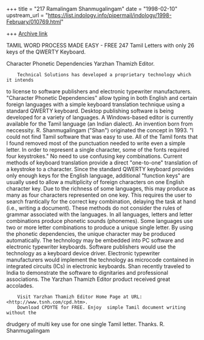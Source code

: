 +++
title = "217 Ramalingam Shanmugalingam"
date = "1998-02-10"
upstream_url = "https://list.indology.info/pipermail/indology/1998-February/010769.html"

+++
[Archive link](https://list.indology.info/pipermail/indology/1998-February/010769.html)

 TAMIL WORD PROCESS MADE EASY - FREE
247 Tamil Letters with only 26 keys of the QWERTY Keyboard.

Character Phonetic Dependencies Yarzhan Thamizh Editor.

        Technical Solutions has developed a proprietary technology which it intends
to license to software publishers and electronic typewriter manufacturers.
"Character Phonetic Dependencies" allow typing in both English and certain
foreign languages with a simple keyboard translation technique using a
standard QWERTY keyboard. Desktop publishing software is being developed for a
variety of languages.
        A Windows-based editor is currently available for the Tamil language (an
Indian dialect). An invention born from neccessity. R. Shanmugalingam ("Shan")
originated the concept in 1993. "I could not find Tamil software that was easy
to use. All of the Tamil fonts that I found removed most of the punctuation
needed to write even a simple letter. In order to represent a single
character, some of the fonts required four keystrokes." No need to use
confusing key combinations.
        Current methods of keyboard translation provide a direct "one-to-one"
translation of a keystroke to a character. Since the standard QWERTY keyboard
provides only enough keys for the English language, additional "function keys"
are usually used to allow a multiplicity of foreign characters on one English
character key. Due to the richness of some languages, this may produce as many
as four characters represented on one key. This requires the user to search
frantically for the correct key combination, delaying the task at hand (i.e.,
writing a document). These methods do not consider the rules of grammar
associated with the languages.
        In all languages, letters and letter combinations produce phonetic sounds
(phonemes). Some languages use two or more letter combinations to produce a
unique single letter. By using the phonetic dependencies, the unique character
may be produced automatically. The technology may be embedded into PC software
and electronic typewriter keyboards. Software publishers would use the
technology as a keyboard device driver. Electronic typewriter manufacturers
would implement the technology as microcode contained in integrated circuits
(ICs) in electronic keyboards. Shan recently traveled to India to demonstrate
the software to dignitaries and professional associations. The Yarzhan Thamizh
Editor product received great accolades.

        Visit Yarzhan Thamizh Editor Home Page at URL: <http://www.tsnh.com/cpd.htm>.
        Download CPDYTE for FREE. Enjoy  simple Tamil document writing without the
drudgery of multi key use for one single Tamil letter.
Thanks. R. Shanmugalingam



